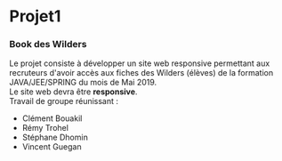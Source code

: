 # Projet1

### Book des Wilders
Le projet consiste à développer un site web responsive permettant aux recruteurs d'avoir accès aux fiches des Wilders (élèves) de la formation JAVA/JEE/SPRING du mois de Mai 2019.  
Le site web devra être **responsive**.  
Travail de groupe réunissant :
* Clément Bouakil
* Rémy Trohel
* Stéphane Dhomin
* Vincent Guegan
